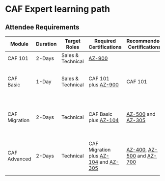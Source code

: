# CAF Expert learning path

## Attendee Requirements

| Module        | Duration | Target Roles      | Required Certifications                                                                                                                                                          | Recommended Certifications                                                                                                                                                                                                                  | Pre-Learning                                                                                                                                                                                                                                         | Azure Subscription                                                   | Lab Notes                                                                                                                                                                                                                               |
| ------------- | -------- | ----------------- | -------------------------------------------------------------------------------------------------------------------------------------------------------------------------------- | ------------------------------------------------------------------------------------------------------------------------------------------------------------------------------------------------------------------------------------------- | ---------------------------------------------------------------------------------------------------------------------------------------------------------------------------------------------------------------------------------------------------- |:-------------------------------------------------------------------- | --------------------------------------------------------------------------------------------------------------------------------------------------------------------------------------------------------------------------------------- |
| CAF 101       | 2-Days   | Sales & Technical | [AZ-900](https://docs.microsoft.com/en-us/learn/certifications/exams/az-900)                                                                                                     |                                                                                                                                                                                                                                             | [The business value of Microsoft Azure](https://docs.microsoft.com/en-us/learn/paths/learn-business-value-of-azure/)                                                                                                                                 | Not required                                                         |                                                                                                                                                                                                                                         |
| CAF Basic     | 1-Day    | Sales & Technical | CAF 101 plus [AZ-900](https://docs.microsoft.com/en-us/learn/certifications/exams/az-900)                                                                                        | CAF 101                                                                                                                                                                                                                                     |                                                                                                                                                                                                                                                      | Required per Team; each individual with Owner RBAC role              |                                                                                                                                                                                                                                         |
| CAF Migration | 2-Days   | Technical         | CAF Basic plus [AZ-104](https://docs.microsoft.com/en-us/learn/certifications/exams/az-104)                                                                                      | [AZ-500](https://docs.microsoft.com/en-us/learn/certifications/exams/az-500) and [AZ-305](https://docs.microsoft.com/en-us/learn/certifications/exams/az-305)                                                                               | [Applications and infrastructure migration and modernization](https://docs.microsoft.com/en-us/learn/modules/app-and-infra-migration-and-modernization/)                                                                                             | Required per Team; each individual with Owner RBAC role              | [Deploy this lab environment at least 1 day before HOL](https://github.com/jonathan-vella/MCW-Line-of-business-application-migration/blob/master/Hands-on%20lab/Before%20the%20HOL%20-%20Line-of-business%20application%20migration.md) |
| CAF Advanced  | 2-Days   | Technical         | CAF Migration plus [AZ-104](https://docs.microsoft.com/en-us/learn/certifications/exams/az-104) and [AZ-305](https://docs.microsoft.com/en-us/learn/certifications/exams/az-305) | [AZ-400](https://docs.microsoft.com/en-us/learn/certifications/exams/az-400), [AZ-500](https://docs.microsoft.com/en-us/learn/certifications/exams/az-500) and [AZ-700](https://docs.microsoft.com/en-us/learn/certifications/exams/az-700) | [Build a cloud governance strategy on Azure](https://docs.microsoft.com/en-us/learn/modules/build-cloud-governance-strategy-azure/) and [Enterprise Scale Architecture](https://docs.microsoft.com/en-us/learn/paths/enterprise-scale-architecture/) | Required per individual with Owner RBAC rolen and Tenant Root Access | Make sure that you have the necessary permissions                                                                                                                                                                                       |
